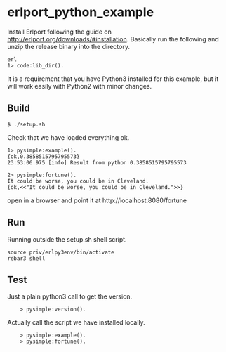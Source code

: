 erlport_python_example
=====

Install Erlport following the guide on http://erlport.org/downloads/#installation.
Basically run the following and unzip the release binary into the directory.

	erl
	1> code:lib_dir().
	
It is a requirement that you have Python3 installed for this example, but it will work easily with Python2 with minor changes.
	
Build
-----

    $ ./setup.sh

Check that we have loaded everything ok.

	1> pysimple:example().
	{ok,0.3858515795795573}
	23:53:06.975 [info] Result from python 0.3858515795795573
	
	2> pysimple:fortune().
	It could be worse, you could be in Cleveland.
	{ok,<<"It could be worse, you could be in Cleveland.">>}

open in a browser and point it at http://localhost:8080/fortune

Run
---

Running outside the setup.sh shell script.

	source priv/erlpy3env/bin/activate
	rebar3 shell

Test
----
	
Just a plain python3 call to get the version.

		> pysimple:version().

Actually call the script we have installed locally.

		> pysimple:example().
		> pysimple:fortune().
